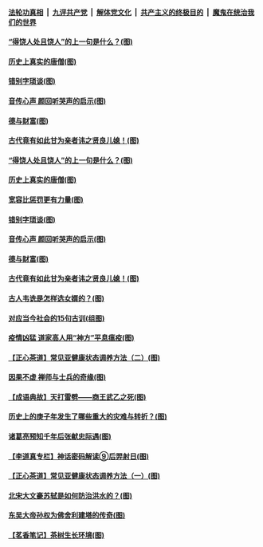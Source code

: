 

####  [法轮功真相](../../../../basic/blob/master/README.md?t=07030602) &nbsp;|&nbsp; [九评共产党](../../../../9ping.md/blob/master/README.md?t=07030602) &nbsp;|&nbsp; [解体党文化](../../../../jtdwh.md/blob/master/README.md?t=07030602)  &nbsp;|&nbsp; [共产主义的终极目的](../../../../gczydzjmd.md/blob/master/README.md?t=07030602) &nbsp;|&nbsp; [魔鬼在统治我们的世界](../../../../mgztzwmdsj.md/blob/master/README.md?t=07030602) 

#### [“得饶人处且饶人”的上一句是什么？(图)](../pages/p7/938333.md?t=07030602) 

#### [历史上真实的唐僧(图)](../pages/p7/938101.md?t=07030602) 

#### [错别字琐谈(图)](../pages/p7/938316.md?t=07030602) 

#### [音传心声 颜回听哭声的启示(图)](../pages/p7/938099.md?t=07030602) 

#### [德与财富(图)](../pages/p7/938218.md?t=07030602) 

#### [古代竟有如此甘为亲者讳之贤良儿媳！(图)](../pages/p7/938117.md?t=07030602) 

#### [“得饶人处且饶人”的上一句是什么？(图)](../pages/p7/938333.md?t=07030602) 

#### [历史上真实的唐僧(图)](../pages/p7/938101.md?t=07030602) 

#### [宽容比惩罚更有力量(图)](../pages/p7/938280.md?t=07030602) 

#### [错别字琐谈(图)](../pages/p7/938316.md?t=07030602) 

#### [音传心声 颜回听哭声的启示(图)](../pages/p7/938099.md?t=07030602) 

#### [德与财富(图)](../pages/p7/938218.md?t=07030602) 

#### [古代竟有如此甘为亲者讳之贤良儿媳！(图)](../pages/p7/938117.md?t=07030602) 

#### [古人韦诜是怎样选女婿的？(图)](../pages/p7/938100.md?t=07030602) 

#### [对应当今社会的15句古训(组图)](../pages/p7/938097.md?t=07030602) 

#### [疫情凶猛 道家高人用“神方”平息瘟疫(图)](../pages/p7/938004.md?t=07030602) 

#### [【正心茶道】常见亚健康状态调养方法（二）(图)](../pages/p7/937559.md?t=07030602) 

#### [因果不虚 禅师与士兵的奇缘(图)](../pages/p7/938092.md?t=07030602) 

#### [【成语典故】天打雷劈——商王武乙之死(图)](../pages/p7/937782.md?t=07030602) 

#### [历史上的庚子年发生了哪些重大的灾难与转折？(图)](../pages/p7/937991.md?t=07030602) 

#### [诸葛亮预知千年后张献忠际遇(图)](../pages/p7/937564.md?t=07030602) 

#### [【李道真专栏】神话密码解读⑨后羿射日(图)](../pages/p7/937560.md?t=07030602) 

#### [【正心茶道】常见亚健康状态调养方法（一）(图)](../pages/p7/937556.md?t=07030602) 

#### [北宋大文豪苏轼是如何防治洪水的？(图)](../pages/p7/937874.md?t=07030602) 

#### [东吴大帝孙权为佛舍利建塔的传奇(图)](../pages/p7/937764.md?t=07030602) 

#### [【茗香笔记】茶树生长环境(图)](../pages/p7/937562.md?t=07030602) 

